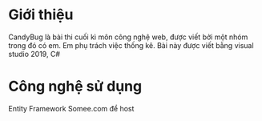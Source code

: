 # Giới thiệu
  CandyBug là bài thi cuối kì môn công nghệ web, được viết bởi một nhóm trong đó có em. Em phụ trách việc thống kê. Bài này được viết bằng visual studio 2019, C#
# Công nghệ sử dụng
  Entity Framework
  Somee.com để host
